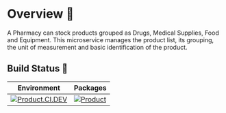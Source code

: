 # Overview 📝

A Pharmacy can stock products grouped as Drugs, Medical Supplies, Food and Equipment. This microservice manages the product list, its grouping, the unit of measurement and basic identification of the product.

## Build Status 🚦

| Environment | Packages |
|-------------|----------|
|[![Product.CI.DEV](https://github.com/SampoornaSwarajFoundation/PHC_Microservice_Product/actions/workflows/product-dev.yml/badge.svg)](https://github.com/SampoornaSwarajFoundation/PHC_Microservice_Product/actions/workflows/product-dev.yml) | [![Product](https://img.shields.io/badge/dependency-Product-blue?logo=Docker&logoColor=white)](https://github.com/SampoornaSwarajFoundation/PHC_Microservice_Product/pkgs/container/product)|
